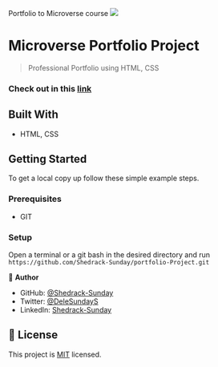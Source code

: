 Portfolio to Microverse course
![](https://img.shields.io/badge/Microverse-blueviolet)

#  Microverse Portfolio Project
> Professional Portfolio using HTML, CSS

### Check out in this [link](https://hendridg.github.io/Shedrack-Sunday/Portfolio-Project.git)


## Built With

- HTML, CSS

## Getting Started

To get a local copy up follow these simple example steps.

### Prerequisites

- GIT

### Setup

Open a terminal or a git bash in the desired directory and run `https://github.com/Shedrack-Sunday/portfolio-Project.git`

👤 **Author**

- GitHub: [@Shedrack-Sunday](https://github.com/Shedrack-Sunday)
- Twitter: [@DeleSundayS](https://twitter.com/hendridg)
- LinkedIn: [Shedrack-Sunday](https://linkedin.com/in/Shedrack-Sunday)

## 📝 License

This project is [MIT](./MIT.md) licensed.
